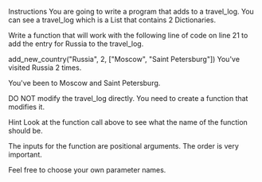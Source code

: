 Instructions
You are going to write a program that adds to a travel_log. You can see a travel_log which is a List that contains 2 Dictionaries.

Write a function that will work with the following line of code on line 21 to add the entry for Russia to the travel_log.

add_new_country("Russia", 2, ["Moscow", "Saint Petersburg"])
You've visited Russia 2 times.

You've been to Moscow and Saint Petersburg.

DO NOT modify the travel_log directly. You need to create a function that modifies it.

Hint
Look at the function call above to see what the name of the function should be.

The inputs for the function are positional arguments. The order is very important.

Feel free to choose your own parameter names.